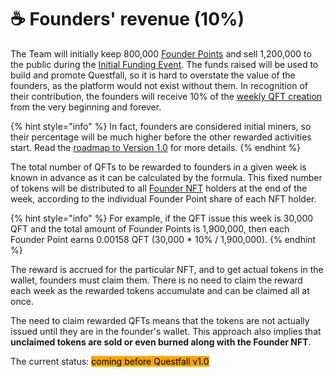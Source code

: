 # ☕ Founders' revenue (10%)

The Team will initially keep 800,000 [Founder Points](../assets/founder-nfts.md) and sell 1,200,000 to the public during the [Initial Funding Event](../roadmap/initial-funding-event.md). The funds raised will be used to build and promote Questfall, so it is hard to overstate the value of the founders, as the platform would not exist without them. In recognition of their contribution, the founders will receive 10% of the [weekly QFT creation](../assets/questfall-tokens-qft.md) from the very beginning and forever.

{% hint style="info" %}
In fact, founders are considered initial miners, so their percentage will be much higher before the other rewarded activities start. Read the [roadmap to Version 1.0](../roadmap/version-1.0.md) for more details.
{% endhint %}

The total number of QFTs to be rewarded to founders in a given week is known in advance as it can be calculated by the formula. This fixed number of tokens will be distributed to all [Founder NFT](../assets/founder-nfts.md) holders at the end of the week, according to the individual Founder Point share of each NFT holder.

{% hint style="info" %}
For example, if the QFT issue this week is 30,000 QFT and the total amount of Founder Points is 1,900,000, then each Founder Point earns 0.00158 QFT (30,000 \* 10% / 1,900,000).
{% endhint %}

The reward is accrued for the particular NFT, and to get actual tokens in the wallet, founders must claim them. There is no need to claim the reward each week as the rewarded tokens accumulate and can be claimed all at once.&#x20;

The need to claim rewarded QFTs means that the tokens are not actually issued until they are in the founder's wallet. This approach also implies that **unclaimed tokens are sold or even burned along with the Founder NFT**.





The current status: <mark style="background-color:orange;">coming before Questfall v1.0</mark>&#x20;
